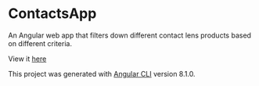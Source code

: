 # ContactsApp

An Angular web app that filters down different contact lens products based on different criteria.

View it [here](https://jkybtw.github.io/cl)

This project was generated with [Angular CLI](https://github.com/angular/angular-cli) version 8.1.0.
